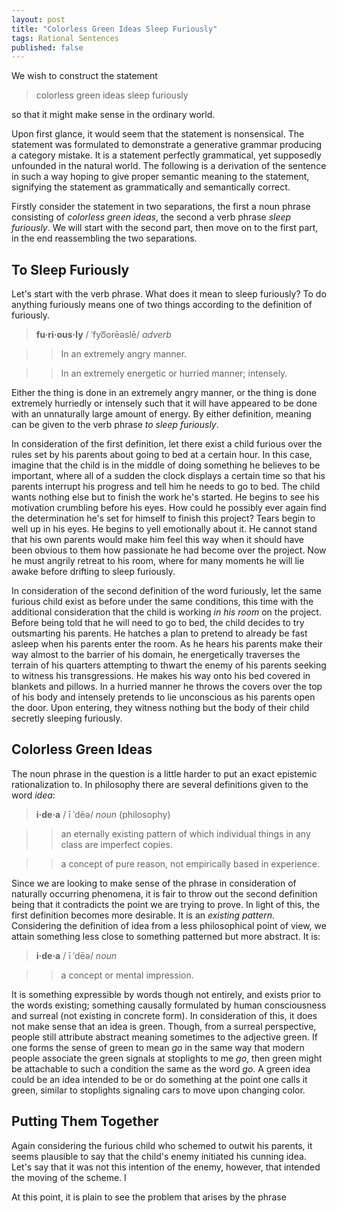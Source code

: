 ```yaml
---
layout: post
title: "Colorless Green Ideas Sleep Furiously"
tags: Rational Sentences
published: false
---
```


We wish to construct the statement

> colorless green ideas sleep furiously

so that it might make sense in the ordinary world.

Upon first glance, it would seem that the statement is nonsensical. The
statement was formulated to demonstrate a generative grammar producing a
category mistake. It is a statement perfectly grammatical, yet supposedly
unfounded in the natural world. The following is a derivation of the sentence in
such a way hoping to give proper semantic meaning to the statement, signifying
the statement as grammatically and semantically correct.

Firstly consider the statement in two separations, the first a noun phrase
consisting of _colorless green ideas_, the second a verb phrase _sleep
furiously_. We will start with the second part, then move on to the first part,
in the end reassembling the two separations.

To Sleep Furiously
------------------

Let's start with the verb phrase. What does it mean to sleep furiously? To do
anything furiously means one of two things according to the definition of
furiously.

> <span class="ipa">__fu·ri·ous·ly__ / ˈfyo͞orēəslē/ _adverb_</span>

> > In an extremely angry manner.

> > In an extremely energetic or hurried manner; intensely.

Either the thing is done in an extremely angry manner, or the thing is done
extremely hurriedly or intensely such that it will have appeared to be done with
an unnaturally large amount of energy. By either definition, meaning can be
given to the verb phrase _to sleep furiously_.

In consideration of the first definition, let there exist a child furious over
the rules set by his parents about going to bed at a certain hour. In this case,
imagine that the child is in the middle of doing something he believes to be
important, where all of a sudden the clock displays a certain time so that his
parents interrupt his progress and tell him he needs to go to bed. The child
wants nothing else but to finish the work he's started. He begins to see his
motivation crumbling before his eyes. How could he possibly ever again find the
determination he's set for himself to finish this project? Tears begin to well
up in his eyes. He begins to yell emotionally about it. He cannot stand that his
own parents would make him feel this way when it should have been obvious to
them how passionate he had become over the project. Now he must angrily retreat
to his room, where for many moments he will lie awake before drifting to sleep
furiously.

In consideration of the second definition of the word furiously, let the same
furious child exist as before under the same conditions, this time with the
additional consideration that the child is working _in his room_ on the project.
Before being told that he will need to go to bed, the child decides to try
outsmarting his parents. He hatches a plan to pretend to already be fast asleep
when his parents enter the room. As he hears his parents make their way almost
to the barrier of his domain, he energetically traverses the terrain of his
quarters attempting to thwart the enemy of his parents seeking to witness his
transgressions. He makes his way onto his bed covered in blankets and pillows.
In a hurried manner he throws the covers over the top of his body and intensely
pretends to lie unconscious as his parents open the door. Upon entering, they
witness nothing but the body of their child secretly sleeping furiously.

Colorless Green Ideas
---------------------

The noun phrase in the question is a little harder to put an exact epistemic
rationalization to. In philosophy there are several definitions given to the
word _idea_:

> <span class="ipa">__i·de·a__ / ī ˈdēə/ _noun_ (philosophy)</span>

> > an eternally existing pattern of which individual things in any class are
> imperfect copies.

> > a concept of pure reason, not empirically based in experience.

Since we are looking to make sense of the phrase in consideration of naturally
occurring phenomena, it is fair to throw out the second definition being that it
contradicts the point we are trying to prove. In light of this, the first
definition becomes more desirable. It is an _existing pattern_. Considering the
definition of idea from a less philosophical point of view, we attain something
less close to something patterned but more abstract. It is:

> <span class="ipa">__i·de·a__ / ī ˈdēə/ _noun_</span>

> > a concept or mental impression.

It is something expressible by words though not entirely, and exists prior to
the words existing; something causally formulated by human consciousness and
surreal (not existing in concrete form). In consideration of this, it does not
make sense that an idea is green. Though, from a surreal perspective, people
still attribute abstract meaning sometimes to the adjective green. If one forms
the sense of green to mean _go_ in the same way that modern people associate the
green signals at stoplights to me _go_, then green might be attachable to such a
condition the same as the word _go_. A green idea could be an idea intended to
be or do something at the point one calls it green, similar to stoplights
signaling cars to move upon changing color.

Putting Them Together
---------------------

Again considering the furious child who schemed to outwit his parents, it seems
plausible to say that the child's enemy initiated his cunning idea. Let's say
that it was not this intention of the enemy, however, that intended the moving
of the scheme. I

At this point, it is plain to see the problem that arises by the phrase
